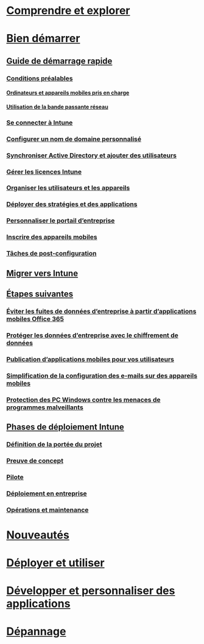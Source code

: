 # [Comprendre et explorer](/intune/understand-explore/introduction-to-microsoft-intune)
# [Bien démarrer](get-started.md)
## [Guide de démarrage rapide](start-with-a-paid-subscription-to-microsoft-intune.md)
### [Conditions préalables](what-to-know-before-you-start-microsoft-intune.md)
#### [Ordinateurs et appareils mobiles pris en charge](supported-mobile-devices-and-computers.md)
#### [Utilisation de la bande passante réseau](network-bandwidth-use.md)
### [Se connecter à Intune](start-with-a-paid-subscription-to-microsoft-intune-step-1.md)
### [Configurer un nom de domaine personnalisé](start-with-a-paid-subscription-to-microsoft-intune-step-2.md)
### [Synchroniser Active Directory et ajouter des utilisateurs](start-with-a-paid-subscription-to-microsoft-intune-step-3.md)
### [Gérer les licences Intune](start-with-a-paid-subscription-to-microsoft-intune-step-4.md)
### [Organiser les utilisateurs et les appareils](start-with-a-paid-subscription-to-microsoft-intune-step-5.md)
### [Déployer des stratégies et des applications](start-with-a-paid-subscription-to-microsoft-intune-step-6.md)
### [Personnaliser le portail d’entreprise](start-with-a-paid-subscription-to-microsoft-intune-step-7.md)
### [Inscrire des appareils mobiles](start-with-a-paid-subscription-to-microsoft-intune-step-8.md)
### [Tâches de post-configuration](post-configuration-tasks.md)
## [Migrer vers Intune](migrate-to-intune.md)
## [Étapes suivantes](prevent-company-data-leaks-from-Office-365-mobile-apps.md)
### [Éviter les fuites de données d’entreprise à partir d’applications mobiles Office 365](prevent-company-data-leaks-from-Office-365-mobile-apps.md)
### [Protéger les données d’entreprise avec le chiffrement de données](protect-data-encryption.md)
### [Publication d’applications mobiles pour vos utilisateurs](publish-mobile-apps-to-users.md)
### [Simplification de la configuration des e-mails sur des appareils mobiles](simplify-email-configuration-on-mobile-devices.md)
### [Protection des PC Windows contre les menaces de programmes malveillants](protect-pcs-against-malware-threats.md)
## [Phases de déploiement Intune](rollout-phases-for-microsoft-intune-deployment.md)
### [Définition de la portée du projet](project-scope.md)
### [Preuve de concept](proof-of-concept.md)
### [Pilote](pilot.md)
### [Déploiement en entreprise](enterprise-rollout.md)
### [Opérations et maintenance](operations-and-maintenance.md)
# [Nouveautés](/intune/whats-new/whats-new-in-microsoft-intune)
# [Déployer et utiliser](/intune/deploy-use/overview-of-device-and-app-lifecycles-in-microsoft-intune)
# [Développer et personnaliser des applications](/intune/develop/intune-app-sdk)
# [Dépannage](/intune/troubleshoot/general-troubleshooting-tips-for-microsoft-intune)


<!--HONumber=Nov16_HO4-->


